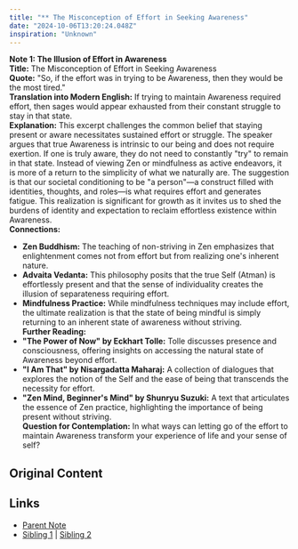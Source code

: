 ```yaml
---
title: "** The Misconception of Effort in Seeking Awareness"
date: "2024-10-06T13:20:24.048Z"
inspiration: "Unknown"
---
```


  
**Note 1: The Illusion of Effort in Awareness**  
**Title:** The Misconception of Effort in Seeking Awareness  
**Quote:** "So, if the effort was in trying to be Awareness, then they would be the most tired."  
**Translation into Modern English:** If trying to maintain Awareness required effort, then sages would appear exhausted from their constant struggle to stay in that state.  
**Explanation:** This excerpt challenges the common belief that staying present or aware necessitates sustained effort or struggle. The speaker argues that true Awareness is intrinsic to our being and does not require exertion. If one is truly aware, they do not need to constantly "try" to remain in that state. Instead of viewing Zen or mindfulness as active endeavors, it is more of a return to the simplicity of what we naturally are. The suggestion is that our societal conditioning to be "a person"—a construct filled with identities, thoughts, and roles—is what requires effort and generates fatigue. This realization is significant for growth as it invites us to shed the burdens of identity and expectation to reclaim effortless existence within Awareness.  
**Connections:**  
- **Zen Buddhism:** The teaching of non-striving in Zen emphasizes that enlightenment comes not from effort but from realizing one's inherent nature.  
- **Advaita Vedanta:** This philosophy posits that the true Self (Atman) is effortlessly present and that the sense of individuality creates the illusion of separateness requiring effort.  
- **Mindfulness Practice:** While mindfulness techniques may include effort, the ultimate realization is that the state of being mindful is simply returning to an inherent state of awareness without striving.  
**Further Reading:**  
- **"The Power of Now" by Eckhart Tolle:** Tolle discusses presence and consciousness, offering insights on accessing the natural state of Awareness beyond effort.  
- **"I Am That" by Nisargadatta Maharaj:** A collection of dialogues that explores the notion of the Self and the ease of being that transcends the necessity for effort.  
- **"Zen Mind, Beginner's Mind" by Shunryu Suzuki:** A text that articulates the essence of Zen practice, highlighting the importance of being present without striving.  
**Question for Contemplation:** In what ways can letting go of the effort to maintain Awareness transform your experience of life and your sense of self?  


## Original Content



## Links

- [Parent Note](/parent-note.md)
- [Sibling 1](/zettel1.md) | [Sibling 2](/zettel2.md)
